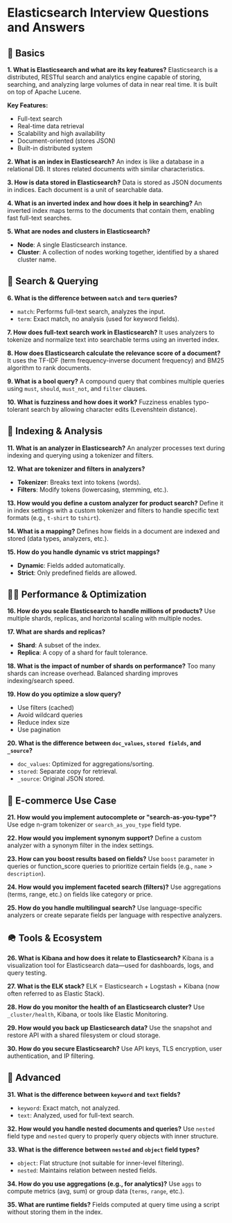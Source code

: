 # Elasticsearch Interview Questions and Answers

## 📘 Basics

**1. What is Elasticsearch and what are its key features?**
Elasticsearch is a distributed, RESTful search and analytics engine capable of storing, searching, and analyzing large volumes of data in near real time. It is built on top of Apache Lucene.

**Key Features:**

* Full-text search
* Real-time data retrieval
* Scalability and high availability
* Document-oriented (stores JSON)
* Built-in distributed system

**2. What is an index in Elasticsearch?**
An index is like a database in a relational DB. It stores related documents with similar characteristics.

**3. How is data stored in Elasticsearch?**
Data is stored as JSON documents in indices. Each document is a unit of searchable data.

**4. What is an inverted index and how does it help in searching?**
An inverted index maps terms to the documents that contain them, enabling fast full-text searches.

**5. What are nodes and clusters in Elasticsearch?**

* **Node**: A single Elasticsearch instance.
* **Cluster**: A collection of nodes working together, identified by a shared cluster name.

## 🔎 Search & Querying

**6. What is the difference between `match` and `term` queries?**

* `match`: Performs full-text search, analyzes the input.
* `term`: Exact match, no analysis (used for keyword fields).

**7. How does full-text search work in Elasticsearch?**
It uses analyzers to tokenize and normalize text into searchable terms using an inverted index.

**8. How does Elasticsearch calculate the relevance score of a document?**
It uses the TF-IDF (term frequency-inverse document frequency) and BM25 algorithm to rank documents.

**9. What is a bool query?**
A compound query that combines multiple queries using `must`, `should`, `must_not`, and `filter` clauses.

**10. What is fuzziness and how does it work?**
Fuzziness enables typo-tolerant search by allowing character edits (Levenshtein distance).

## 🧰 Indexing & Analysis

**11. What is an analyzer in Elasticsearch?**
An analyzer processes text during indexing and querying using a tokenizer and filters.

**12. What are tokenizer and filters in analyzers?**

* **Tokenizer**: Breaks text into tokens (words).
* **Filters**: Modify tokens (lowercasing, stemming, etc.).

**13. How would you define a custom analyzer for product search?**
Define it in index settings with a custom tokenizer and filters to handle specific text formats (e.g., `t-shirt` to `tshirt`).

**14. What is a mapping?**
Defines how fields in a document are indexed and stored (data types, analyzers, etc.).

**15. How do you handle dynamic vs strict mappings?**

* **Dynamic**: Fields added automatically.
* **Strict**: Only predefined fields are allowed.

## 🏃‍♂️ Performance & Optimization

**16. How do you scale Elasticsearch to handle millions of products?**
Use multiple shards, replicas, and horizontal scaling with multiple nodes.

**17. What are shards and replicas?**

* **Shard**: A subset of the index.
* **Replica**: A copy of a shard for fault tolerance.

**18. What is the impact of number of shards on performance?**
Too many shards can increase overhead. Balanced sharding improves indexing/search speed.

**19. How do you optimize a slow query?**

* Use filters (cached)
* Avoid wildcard queries
* Reduce index size
* Use pagination

**20. What is the difference between `doc_values`, `stored fields`, and `_source`?**

* `doc_values`: Optimized for aggregations/sorting.
* `stored`: Separate copy for retrieval.
* `_source`: Original JSON stored.

## 🏢 E-commerce Use Case

**21. How would you implement autocomplete or "search-as-you-type"?**
Use edge n-gram tokenizer or `search_as_you_type` field type.

**22. How would you implement synonym support?**
Define a custom analyzer with a synonym filter in the index settings.

**23. How can you boost results based on fields?**
Use `boost` parameter in queries or function\_score queries to prioritize certain fields (e.g., `name` > `description`).

**24. How would you implement faceted search (filters)?**
Use aggregations (terms, range, etc.) on fields like category or price.

**25. How do you handle multilingual search?**
Use language-specific analyzers or create separate fields per language with respective analyzers.

## 🪖 Tools & Ecosystem

**26. What is Kibana and how does it relate to Elasticsearch?**
Kibana is a visualization tool for Elasticsearch data—used for dashboards, logs, and query testing.

**27. What is the ELK stack?**
ELK = Elasticsearch + Logstash + Kibana (now often referred to as Elastic Stack).

**28. How do you monitor the health of an Elasticsearch cluster?**
Use `_cluster/health`, Kibana, or tools like Elastic Monitoring.

**29. How would you back up Elasticsearch data?**
Use the snapshot and restore API with a shared filesystem or cloud storage.

**30. How do you secure Elasticsearch?**
Use API keys, TLS encryption, user authentication, and IP filtering.

## 🧱 Advanced

**31. What is the difference between `keyword` and `text` fields?**

* `keyword`: Exact match, not analyzed.
* `text`: Analyzed, used for full-text search.

**32. How would you handle nested documents and queries?**
Use `nested` field type and `nested` query to properly query objects with inner structure.

**33. What is the difference between `nested` and `object` field types?**

* `object`: Flat structure (not suitable for inner-level filtering).
* `nested`: Maintains relation between nested fields.

**34. How do you use aggregations (e.g., for analytics)?**
Use `aggs` to compute metrics (avg, sum) or group data (`terms`, `range`, etc.).

**35. What are runtime fields?**
Fields computed at query time using a script without storing them in the index.
